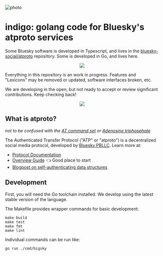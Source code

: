 ![photo](https://static.bnewbold.net/tmp/indigo_serac.jpeg)

# indigo: golang code for Bluesky's atproto services

Some Bluesky software is developed in Typescript, and lives in the [bluesky-social/atproto](https://github.com/bluesky-social/atproto) repository. Some is developed in Go, and lives here.

<p align="center"><img src="https://static.bnewbold.net/tmp/under_construction_bar.gif" /></p>

Everything in this repository is an work in progress. Features and "Lexicons" may be removed or updated, software interfaces broken, etc.

We are developing in the open, but not ready to accept or review significant contributions. Keep checking back!

<p align="center"><img src="https://static.bnewbold.net/tmp/under_construction_bar.gif" /></p>

## What is atproto?

_not to be confused with the [AT command set](https://en.wikipedia.org/wiki/Hayes_command_set) or [Adenosine triphosphate](https://en.wikipedia.org/wiki/Adenosine_triphosphate)_

The Authenticated Transfer Protocol ("ATP" or "atproto") is a decentralized social media protocol, developed by [Bluesky PBLLC](https://blueskyweb.xyz). Learn more at:

- [Protocol Documentation](https://atproto.com/docs)
- [Overview Guide](https://atproto.com/guides/overview) 👈 Good place to start
- [Blogpost on self-authenticating data structures](https://blueskyweb.xyz/blog/3-6-2022-a-self-authenticating-social-protocol)

## Development

First, you will need the Go toolchain installed. We develop using the latest stable version of the language.

The Makefile provides wrapper commands for basic development:

    make build
    make test
    make fmt
    make lint

Individual commands can be run like:

    go run ./cmd/bigsky
